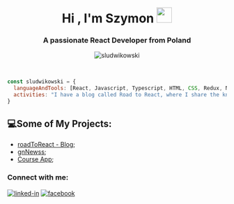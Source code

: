 <h1 align="center">Hi , I'm Szymon <img src="https://media.giphy.com/media/hvRJCLFzcasrR4ia7z/giphy.gif" width="35"></h1>
<h3 align="center">A passionate React Developer from Poland</h4>
<p align="center"> <img src="https://komarev.com/ghpvc/?username=sludwikowski&label=Vistiors:&color=0fe65a&style=plastic" alt="sludwikowski" /> </p>
<br/>


```javascript
const sludwikowski = {
  languageAndTools: [React, Javascript, Typescript, HTML, CSS, Redux, NextJS, Node, Firebase, Sanity, TailwindCSS, MaterialUI, Vite],
  activities: "I have a blog called Road to React, where I share the knowledge I gain.",
}
```

## :computer:Some of My Projects:
- [roadToReact - Blog](https://github.com/sludwikowski/personal-blog);
- [gnNewss](https://github.com/sludwikowski/gnNewss);
- [Course App](https://github.com/sludwikowski/course-app);


 <h3>Connect with me:</h3>

[<img align="center" alt="linked-in" src="https://img.shields.io/badge/linkedin-%230077B5.svg?&style=for-the-badge&logo=linkedin&logoColor=white" />](https://www.linkedin.com/in/sludwikowski) [<img align="center" alt="facebook" src="https://img.shields.io/badge/facebook-%231877F2.svg?&style=for-the-badge&logo=facebook&logoColor=white" />](https://www.facebook.com/szymonludwikowskii/)
